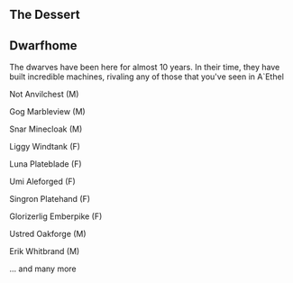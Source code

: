 ## The Dessert

## Dwarfhome

The dwarves have been here for almost 10 years. In their time, they have built incredible machines, rivaling any of those that you've seen in A`Ethel

Not Anvilchest (M)

Gog Marbleview (M)

Snar Minecloak (M)

Liggy Windtank (F)

Luna Plateblade (F)

Umi Aleforged (F)

Singron Platehand (F)

Glorizerlig Emberpike (F)

Ustred Oakforge (M)

Erik Whitbrand (M)

... and many more
